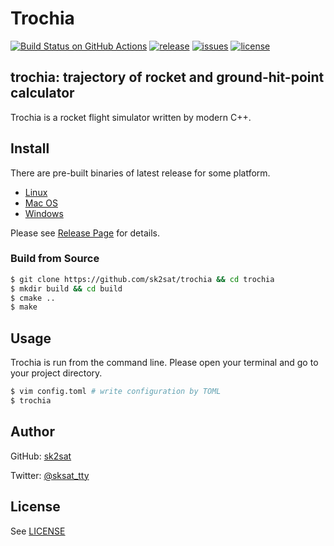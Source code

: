 # Trochia

[![Build Status on GitHub Actions](https://github.com/sk2sat/rocket_simulator/workflows/build/badge.svg)](https://github.com/sk2sat/rocket_simulator/actions)
[![release](https://img.shields.io/github/v/release/sk2sat/trochia?style=flat-square)](https://github.com/sk2sat/trochia/releases)
[![issues](https://img.shields.io/github/issues/sk2sat/trochia?color=red&style=flat-square)](https://github.com/sk2sat/trochia/issues)
[![license](https://img.shields.io/github/license/sk2sat/trochia?style=flat-square)](./LICENSE)

## trochia: trajectory of rocket and ground-hit-point calculator

Trochia is a rocket flight simulator written by modern C++.


## Install

There are pre-built binaries of latest release for some platform.

- [Linux](https://github.com/sk2sat/trochia/releases/latest/download/trochia-linux.zip)
- [Mac OS](https://github.com/sk2sat/trochia/releases/latest/download/trochia-mac.zip)
- [Windows](https://github.com/sk2sat/trochia/releases/latest/download/trochia-windows.zip)

Please see [Release Page](https://github.com/sk2sat/trochia/releases) for details.

### Build from Source

```sh
$ git clone https://github.com/sk2sat/trochia && cd trochia
$ mkdir build && cd build
$ cmake ..
$ make
```

## Usage

Trochia is run from the command line.
Please open your terminal and go to your project directory.

```sh
$ vim config.toml # write configuration by TOML
$ trochia
```

## Author

GitHub: [sk2sat](https://github.com/sk2sat)

Twitter: [@sksat\_tty](https://twitter.com/sksat_tty)

## License

See [LICENSE](./LICENSE)
